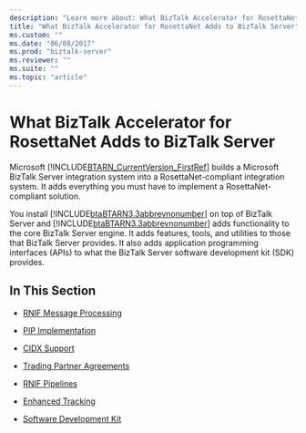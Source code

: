 ```yaml
---
description: "Learn more about: What BizTalk Accelerator for RosettaNet Adds to BizTalk Server"
title: "What BizTalk Accelerator for RosettaNet Adds to BizTalk Server"
ms.custom: ""
ms.date: "06/08/2017"
ms.prod: "biztalk-server"
ms.reviewer: ""
ms.suite: ""
ms.topic: "article"
---
```

# What BizTalk Accelerator for RosettaNet Adds to BizTalk Server
Microsoft [!INCLUDE[BTARN_CurrentVersion_FirstRef](../../includes/btarn-currentversion-firstref-md.md)] builds a Microsoft BizTalk Server integration system into a RosettaNet-compliant integration system. It adds everything you must have to implement a RosettaNet-compliant solution.  
  
You install [!INCLUDE[btaBTARN3.3abbrevnonumber](../../includes/btabtarn3-3abbrevnonumber-md.md)] on top of BizTalk Server and [!INCLUDE[btaBTARN3.3abbrevnonumber](../../includes/btabtarn3-3abbrevnonumber-md.md)] adds functionality to the core BizTalk Server engine. It adds features, tools, and utilities to those that BizTalk Server provides. It also adds application programming interfaces (APIs) to what the BizTalk Server software development kit (SDK) provides.  
  
## In This Section  
  
-   [RNIF Message Processing](../../adapters-and-accelerators/accelerator-rosettanet/rnif-message-processing.md)  
  
-   [PIP Implementation](../../adapters-and-accelerators/accelerator-rosettanet/pip-implementation.md)  
  
-   [CIDX Support](../../adapters-and-accelerators/accelerator-rosettanet/cidx-support.md)  
  
-   [Trading Partner Agreements](../../adapters-and-accelerators/accelerator-rosettanet/trading-partner-agreements.md)  
  
-   [RNIF Pipelines](../../adapters-and-accelerators/accelerator-rosettanet/rnif-pipelines.md)  
  
-   [Enhanced Tracking](../../adapters-and-accelerators/accelerator-rosettanet/enhanced-tracking.md)  
  
-   [Software Development Kit](../../adapters-and-accelerators/accelerator-rosettanet/software-development-kit.md)
